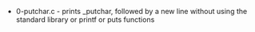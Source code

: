 * 0-putchar.c - prints _putchar, followed by a new line without using the standard library or printf or puts functions

